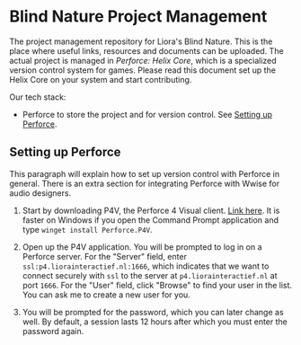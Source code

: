 # Blind Nature Project Management
The project management repository for Liora's Blind Nature. This is the place where useful links, resources and documents can be uploaded. The actual project is managed in *Perforce: Helix Core*, which is a specialized version control system for games. Please read this document set up the Helix Core on your system and start contributing.

Our tech stack:
- Perforce to store the project and for version control. See [Setting up Perforce](#setting-up-perforce).

## Setting up Perforce
This paragraph will explain how to set up version control with Perforce in general. There is an extra section for integrating Perforce with Wwise for audio designers.

1. Start by downloading P4V, the Perforce 4 Visual client. [Link here](https://portal.perforce.com/s/downloads?product=Helix%20Visual%20Client%20%28P4V%29). It is faster on Windows if you open the Command Prompt application and type `winget install Perforce.P4V`.

2. Open up the P4V application. You will be prompted to log in on a Perforce server. For the "Server" field, enter `ssl:p4.liorainteractief.nl:1666`, which indicates that we want to connect securely with `ssl` to the server at `p4.liorainteractief.nl` at port `1666`. For the "User" field, click "Browse" to find your user in the list. You can ask me to create a new user for you.

3. You will be prompted for the password, which you can later change as well. By default, a session lasts 12 hours after which you must enter the password again.
